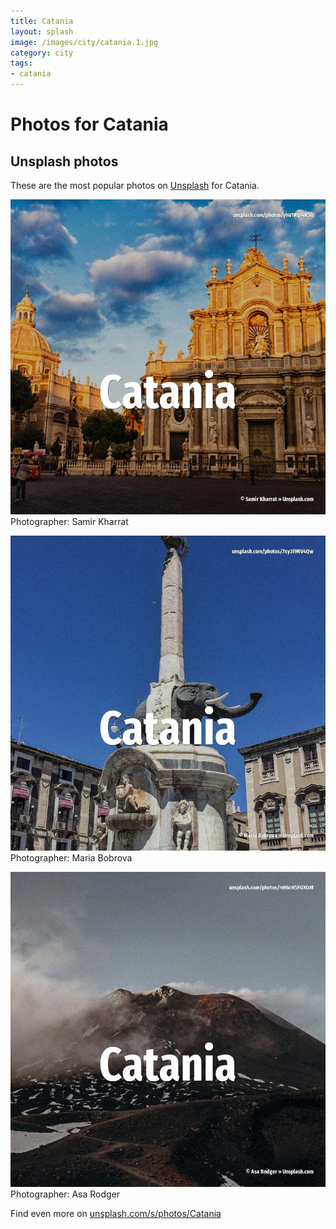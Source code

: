 ```yaml
---
title: Catania
layout: splash
image: /images/city/catania.1.jpg
category: city
tags:
- catania
---
```

# Photos for Catania
 
## Unsplash photos
These are the most popular photos on [Unsplash](https://unsplash.com) for Catania.
 
![Catania](/images/city/catania.1.jpg)
Photographer:  Samir Kharrat
 
![Catania](/images/city/catania.2.jpg)
Photographer:  Maria Bobrova
 
![Catania](/images/city/catania.3.jpg)
Photographer:  Asa Rodger
 
Find even more on [unsplash.com/s/photos/Catania](https://unsplash.com/s/photos/Catania)
 
